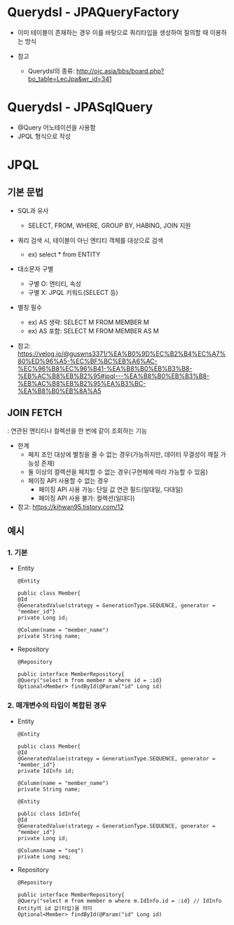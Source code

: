 # Querydsl - JPAQueryFactory

* 이미 테이블이 존재하는 경우 이를 바탕으로 쿼리타입을 생성하여 질의할 때 이용하는 방식

* 참고
  - Querydsl의 종류: http://ojc.asia/bbs/board.php?bo_table=LecJpa&wr_id=341

# Querydsl - JPASqlQuery

* @Query 어노테이션을 사용함
* JPQL 형식으로 작성

# JPQL

## 기본 문법
* SQL과 유사
  - SELECT, FROM, WHERE, GROUP BY, HABING, JOIN 지원
* 쿼리 검색 시, 테이블이 아닌 엔티티 객체를 대상으로 검색
  - ex) select * from ENTITY
* 대소문자 구별
  - 구별 O: 엔티티, 속성
  - 구별 X: JPQL 키워드(SELECT 등)
* 별칭 필수
  - ex) AS 생략: SELECT M FROM MEMBER M
  - ex) AS 포함: SELECT M FROM MEMBER AS M

* 참고: https://velog.io/@guswns3371/%EA%B0%9D%EC%B2%B4%EC%A7%80%ED%96%A5-%EC%BF%BC%EB%A6%AC-%EC%96%B8%EC%96%B41-%EA%B8%B0%EB%B3%B8-%EB%AC%B8%EB%B2%95#jpql---%EA%B8%B0%EB%B3%B8-%EB%AC%B8%EB%B2%95%EA%B3%BC-%EA%B8%B0%EB%8A%A5

## JOIN FETCH
: 연관된 엔티티나 컬렉션을 한 번에 같이 조회하는 기능

* 한계
  - 페치 조인 대상에 별칭을 줄 수 없는 경우(가능하지만, 데이터 무결성이 깨질 가능성 존재)
  - 둘 이상의 컬렉션을 페치할 수 없는 경우(구현체에 따라 가능할 수 있음)
  - 페이징 API 사용할 수 없는 경우
    + 페이징 API 사용 가능: 단일 값 연관 필드(일대일, 다대일)
    + 페이징 API 사용 불가: 컬렉션(일대다)
* 참고: https://kihwan95.tistory.com/12

## 예시

### 1. 기본
* Entity
  ```
  @Entity
  
  public class Member{
  @Id
  @GeneratedValue(strategy = GenerationType.SEQUENCE, generator = "member_id"}
  private Long id;
  
  @Column(name = "member_name")
  private String name;
  ```
* Repository
  ```
  @Repository
  
  public interface MemberRepository{
  @Query("select m from member m where id = :id}
  Optional<Member> findById(@Param("id" Long id)
  ```
  
### 2. 매개변수의 타입이 복합된 경우
* Entity
  ```
  @Entity
  
  public class Member{
  @Id
  @GeneratedValue(strategy = GenerationType.SEQUENCE, generator = "member_id"}
  private IdInfo id;
  
  @Column(name = "member_name")
  private String name;
  ```
  ```
  @Entity
  
  public class IdInfo{
  @Id
  @GeneratedValue(strategy = GenerationType.SEQUENCE, generator = "member_id"}
  private Long id;
  
  @Column(name = "seq")
  private Long seq;
  ```
* Repository
  ```
  @Repository
  
  public interface MemberRepository{
  @Query("select m from member m where m.IdInfo.id = :id} // IdInfo Entity의 id 값(타입)을 의미
  Optional<Member> findById(@Param("id" Long id)
  ```

